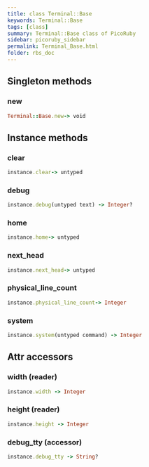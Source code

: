 ```yaml
---
title: class Terminal::Base
keywords: Terminal::Base
tags: [class]
summary: Terminal::Base class of PicoRuby
sidebar: picoruby_sidebar
permalink: Terminal_Base.html
folder: rbs_doc
---
```

## Singleton methods
### new

```ruby
Terminal::Base.new-> void
```
## Instance methods
### clear

```ruby
instance.clear-> untyped
```
### debug

```ruby
instance.debug(untyped text) -> Integer?
```
### home

```ruby
instance.home-> untyped
```
### next_head

```ruby
instance.next_head-> untyped
```
### physical_line_count

```ruby
instance.physical_line_count-> Integer
```
### system

```ruby
instance.system(untyped command) -> Integer
```
## Attr accessors
### width (reader)
```ruby
instance.width -> Integer
```
### height (reader)
```ruby
instance.height -> Integer
```
### debug_tty (accessor)
```ruby
instance.debug_tty -> String?
```
